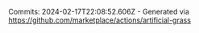 Commits: 2024-02-17T22:08:52.606Z - Generated via https://github.com/marketplace/actions/artificial-grass
<br>
